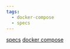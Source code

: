 ```yaml
---
tags:
  - docker-compose
  - specs
---
```

[specs](https://github.com/compose-spec/compose-spec)
[docker compose](https://github.com/compose-spec/compose-spec/blob/main/spec.md)



